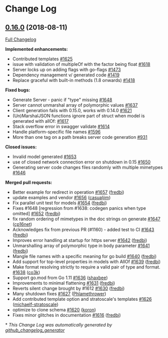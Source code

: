 # Change Log

## [0.16.0](https://github.com/M15t/go-swagger/tree/0.16.0) (2018-08-11)
[Full Changelog](https://github.com/M15t/go-swagger/compare/0.15.0...0.16.0)

**Implemented enhancements:**

- Contributed templates  [\#1625](https://github.com/M15t/go-swagger/issues/1625)
- issue with validation of multipleOf with the factor being float [\#1618](https://github.com/M15t/go-swagger/issues/1618)
- Server locks up on adding flags with go-flags [\#1473](https://github.com/M15t/go-swagger/issues/1473)
- Dependency management v/ generated code [\#1419](https://github.com/M15t/go-swagger/issues/1419)
- Replace graceful with built-in methods \(1.8 onwards\) [\#1418](https://github.com/M15t/go-swagger/issues/1418)

**Fixed bugs:**

- Generate Server - panic if "type" missing [\#1648](https://github.com/M15t/go-swagger/issues/1648)
- Server cannot unmarshal array of polymorphic values [\#1637](https://github.com/M15t/go-swagger/issues/1637)
- Client generation fails with 0.15.0, works with 0.14.0 [\#1621](https://github.com/M15t/go-swagger/issues/1621)
- \(Un\)MarshalJSON functions ignore part of struct when model is generated with allOf: [\#1617](https://github.com/M15t/go-swagger/issues/1617)
- Stack overflow error in swagger validate [\#1614](https://github.com/M15t/go-swagger/issues/1614)
- Handle platform-specific file names [\#1596](https://github.com/M15t/go-swagger/issues/1596)
- More than one tag on a path breaks server code generation [\#931](https://github.com/M15t/go-swagger/issues/931)

**Closed issues:**

- Invalid model generated [\#1653](https://github.com/M15t/go-swagger/issues/1653)
- use of closed network connection error on shutdown in 0.15 [\#1650](https://github.com/M15t/go-swagger/issues/1650)
- Generating server code changes files randomly with multiple mimetypes [\#1646](https://github.com/M15t/go-swagger/issues/1646)

**Merged pull requests:**

- Better example for redirect in operation [\#1657](https://github.com/M15t/go-swagger/pull/1657) ([fredbi](https://github.com/fredbi))
- update examples and vendor [\#1656](https://github.com/M15t/go-swagger/pull/1656) ([casualjim](https://github.com/casualjim))
- Fix parallel unit test for models  [\#1654](https://github.com/M15t/go-swagger/pull/1654) ([fredbi](https://github.com/fredbi))
- Fixes \#1648 \[regression from \#1638: codegen panics when type omitted\] [\#1652](https://github.com/M15t/go-swagger/pull/1652) ([fredbi](https://github.com/fredbi))
- fix random ordering of mimetypes in the doc strings on generate [\#1647](https://github.com/M15t/go-swagger/pull/1647) ([cp16net](https://github.com/cp16net))
- Acknowledges fix from previous PR \(\#1160\) - added test to CI [\#1643](https://github.com/M15t/go-swagger/pull/1643) ([fredbi](https://github.com/fredbi))
- Improves error handling at startup for https server [\#1642](https://github.com/M15t/go-swagger/pull/1642) ([fredbi](https://github.com/fredbi))
- Unmarshalling array of polymorphic type in body parameter [\#1641](https://github.com/M15t/go-swagger/pull/1641) ([fredbi](https://github.com/fredbi))
- Mangle file names with a specific meaning for go build [\#1640](https://github.com/M15t/go-swagger/pull/1640) ([fredbi](https://github.com/fredbi))
- Add support for top-level properties in models with AllOf [\#1639](https://github.com/M15t/go-swagger/pull/1639) ([fredbi](https://github.com/fredbi))
- Make format resolving strictly to require a valid pair of type and format. [\#1638](https://github.com/M15t/go-swagger/pull/1638) ([co3k](https://github.com/co3k))
- Support go.mod from Go 1.11 [\#1636](https://github.com/M15t/go-swagger/pull/1636) ([shaxbee](https://github.com/shaxbee))
- Improvements to minimal flattening [\#1631](https://github.com/M15t/go-swagger/pull/1631) ([fredbi](https://github.com/fredbi))
- Reverts silent change brought by \#1612 [\#1630](https://github.com/M15t/go-swagger/pull/1630) ([fredbi](https://github.com/fredbi))
- Many shutdown fixes [\#1627](https://github.com/M15t/go-swagger/pull/1627) ([Phlamethrower](https://github.com/Phlamethrower))
- Add contributed template option and stratoscale's templates [\#1626](https://github.com/M15t/go-swagger/pull/1626) ([michaelf-stratoscale](https://github.com/michaelf-stratoscale))
- optimize to clone schema [\#1620](https://github.com/M15t/go-swagger/pull/1620) ([koron](https://github.com/koron))
- Fixes minor glitches in documentation [\#1616](https://github.com/M15t/go-swagger/pull/1616) ([fredbi](https://github.com/fredbi))


\* *This Change Log was automatically generated by [github_changelog_generator](https://github.com/skywinder/Github-Changelog-Generator)*
